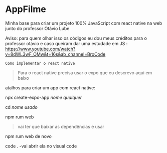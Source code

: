 # AppFilme
Minha base para criar um projeto 100% JavaScript com react native na web junto do professor Otávio Lube

Aviso: para quem olhar isso os códigos eu dou meus créditos para o professor otávio e caso queiram dar uma estudade em JS : https://www.youtube.com/watch?v=8dWL3wF_OMw&t=16s&ab_channel=BroCode

``Como implementar o react native``

>Para o react native precisa usar o expo que eu descrevo aqui em baixo

atalhos para criar um app com react native:

npx create-expo-app *nome qualquer*

cd *nome usado*

npm rum web 

>vai ter que baixar as dependências e usar

npm rum web de novo

code . -vai abrir ela no visual code
